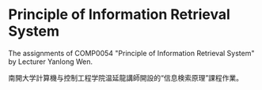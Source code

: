 # Principle of Information Retrieval System

The assignments of COMP0054 "Principle of Information Retrieval System" by Lecturer Yanlong Wen.

南開大学計算機与控制工程学院温延龍講師開設的“信息検索原理”課程作業。